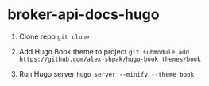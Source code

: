 # broker-api-docs-hugo

1. Clone repo `git clone`

2. Add Hugo Book theme to project `git submodule add https://github.com/alex-shpak/hugo-book themes/book`

3. Run Hugo server `hugo server --minify --theme book`
